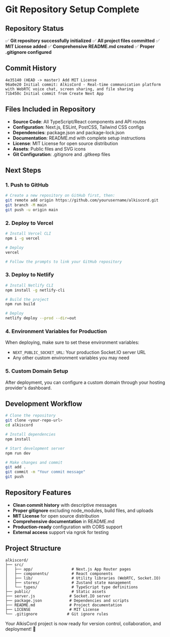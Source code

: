 # Git Repository Setup Complete

## Repository Status
✅ **Git repository successfully initialized**
✅ **All project files committed**
✅ **MIT License added**
✅ **Comprehensive README.md created**
✅ **Proper .gitignore configured**

## Commit History
```
4e35140 (HEAD -> master) Add MIT License
96a0e20 Initial commit: AlkisCord - Real-time communication platform with WebRTC voice chat, screen sharing, and file sharing
71b450c Initial commit from Create Next App
```

## Files Included in Repository
- **Source Code**: All TypeScript/React components and API routes
- **Configuration**: Next.js, ESLint, PostCSS, Tailwind CSS configs
- **Dependencies**: package.json and package-lock.json
- **Documentation**: README.md with complete setup instructions
- **License**: MIT License for open source distribution
- **Assets**: Public files and SVG icons
- **Git Configuration**: .gitignore and .gitkeep files

## Next Steps

### 1. Push to GitHub
```bash
# Create a new repository on GitHub first, then:
git remote add origin https://github.com/yourusername/alkiscord.git
git branch -M main
git push -u origin main
```

### 2. Deploy to Vercel
```bash
# Install Vercel CLI
npm i -g vercel

# Deploy
vercel

# Follow the prompts to link your GitHub repository
```

### 3. Deploy to Netlify
```bash
# Install Netlify CLI
npm install -g netlify-cli

# Build the project
npm run build

# Deploy
netlify deploy --prod --dir=out
```

### 4. Environment Variables for Production
When deploying, make sure to set these environment variables:
- `NEXT_PUBLIC_SOCKET_URL`: Your production Socket.IO server URL
- Any other custom environment variables you may need

### 5. Custom Domain Setup
After deployment, you can configure a custom domain through your hosting provider's dashboard.

## Development Workflow
```bash
# Clone the repository
git clone <your-repo-url>
cd alkiscord

# Install dependencies
npm install

# Start development server
npm run dev

# Make changes and commit
git add .
git commit -m "Your commit message"
git push
```

## Repository Features
- **Clean commit history** with descriptive messages
- **Proper gitignore** excluding node_modules, build files, and uploads
- **MIT License** for open source distribution
- **Comprehensive documentation** in README.md
- **Production-ready** configuration with CORS support
- **External access** support via ngrok for testing

## Project Structure
```
alkiscord/
├── src/
│   ├── app/                 # Next.js App Router pages
│   ├── components/          # React components
│   ├── lib/                 # Utility libraries (WebRTC, Socket.IO)
│   ├── stores/              # Zustand state management
│   └── types/               # TypeScript type definitions
├── public/                  # Static assets
├── server.js               # Socket.IO server
├── package.json            # Dependencies and scripts
├── README.md               # Project documentation
├── LICENSE                 # MIT License
└── .gitignore             # Git ignore rules
```

Your AlkisCord project is now ready for version control, collaboration, and deployment! 🚀